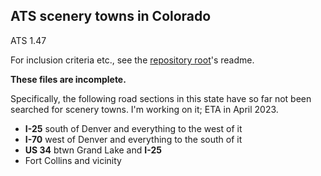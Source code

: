 ## ATS scenery towns in Colorado

ATS 1.47

For inclusion criteria etc., see the [repository root](../../../)'s readme.

**These files are incomplete.**

Specifically, the following road sections in this state have so far not been
searched for scenery towns.
I'm working on it; ETA in April 2023.

- **I-25** south of Denver and everything to the west of it
- **I-70** west of Denver and everything to the south of it
- **US 34** btwn Grand Lake and **I-25**
- Fort Collins and vicinity
